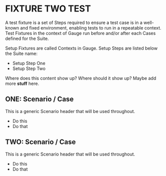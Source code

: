 # FIXTURE TWO TEST

A test fixture is a set of Steps required to ensure a test case is in a well-known and fixed environment, 
enabling tests to run in a repeatable context. Test Fixtures in the context of Gauge run before and/or 
after each Cases defined for the Suite. 

Setup Fixtures are called Contexts in Gauge. Setup Steps are listed below the Suite name:

* Setup Step One
* Setup Step Two

Where does this content show up? Where should it show up? Maybe add more **stuff** here. 

## ONE: Scenario / Case 
This is a generic Scenario header that will be used throughout.

  * Do this
  * Do that

## TWO: Scenario / Case 
This is a generic Scenario header that will be used throughout.

  * Do this
  * Do that
